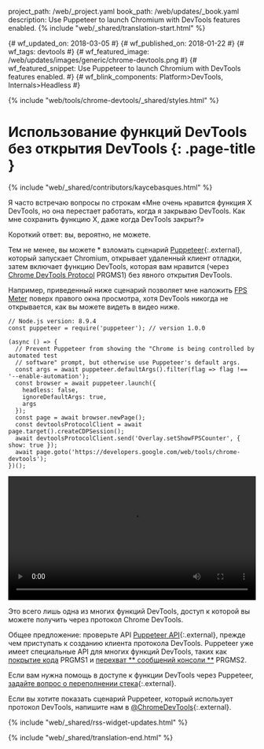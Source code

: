 project_path: /web/_project.yaml
book_path: /web/updates/_book.yaml
description: Use Puppeteer to launch Chromium with DevTools features enabled.
{% include "web/_shared/translation-start.html" %}

{# wf_updated_on: 2018-03-05 #}
{# wf_published_on: 2018-01-22 #}
{# wf_tags: devtools #}
{# wf_featured_image: /web/updates/images/generic/chrome-devtools.png #}
{# wf_featured_snippet: Use Puppeteer to launch Chromium with DevTools features enabled. #}
{# wf_blink_components: Platform>DevTools, Internals>Headless #}

{% include "web/tools/chrome-devtools/_shared/styles.html" %}

# Использование функций DevTools без открытия DevTools {: .page-title }

{% include "web/_shared/contributors/kaycebasques.html" %}

Я часто встречаю вопросы по строкам «Мне очень нравится функция X DevTools, но она перестает работать, когда я закрываю DevTools. Как мне сохранить функцию X, даже когда DevTools закрыт?»

Короткий ответ: вы, вероятно, не можете.

Тем не менее, вы можете * взломать сценарий [Puppeteer][puppeteer]{:.external}, который запускает Chromium, открывает удаленный клиент отладки, затем включает функцию DevTools, которая вам нравится (через [Chrome DevTools Protocol][CDP] PRGMS1) без явного открытия DevTools.

[puppeteer]: https://github.com/GoogleChrome/puppeteer
[CDP]: https://chromedevtools.github.io/devtools-protocol/

Например, приведенный ниже сценарий позволяет мне наложить [FPS Meter][FPS] поверх правого окна просмотра, хотя DevTools никогда не открывается, как вы можете видеть в видео ниже.

[FPS]: /web/tools/chrome-devtools/evaluate-performance/reference#fps-meter

    // Node.js version: 8.9.4
    const puppeteer = require('puppeteer'); // version 1.0.0

    (async () => {
      // Prevent Puppeteer from showing the "Chrome is being controlled by automated test
      // software" prompt, but otherwise use Puppeteer's default args.
      const args = await puppeteer.defaultArgs().filter(flag => flag !== '--enable-automation');
      const browser = await puppeteer.launch({
        headless: false,
        ignoreDefaultArgs: true,
        args
      });
      const page = await browser.newPage();
      const devtoolsProtocolClient = await page.target().createCDPSession();
      await devtoolsProtocolClient.send('Overlay.setShowFPSCounter', { show: true });
      await page.goto('https://developers.google.com/web/tools/chrome-devtools');
    })();

<style>  video { width: 100%; } </style>

<video controls>  <source src="https://storage.googleapis.com/webfundamentals-assets/updates/2018/01/devtools.mp4"> </video>

Это всего лишь одна из многих функций DevTools, доступ к которой вы можете получить через протокол Chrome DevTools.

Общее предложение: проверьте API [Puppeteer API][API]{:.external}, прежде чем приступать к созданию клиента протокола DevTools. Puppeteer уже имеет специальные API для многих функций DevTools, таких как [покрытие кода][coverage] PRGMS1 и [перехват ** сообщений консоли **][console] PRGMS2.

[API]: https://github.com/GoogleChrome/puppeteer/blob/master/docs/api.md
[coverage]: https://github.com/GoogleChrome/puppeteer/blob/master/docs/api.md#class-coverage
[console]: https://github.com/GoogleChrome/puppeteer/blob/master/docs/api.md#event-console

Если вам нужна помощь в доступе к функции DevTools через Puppeteer, [задайте вопрос о переполнении стека][SO]{:.external}.

Если вы хотите показать сценарий Puppeteer, который использует протокол DevTools, напишите нам в [@ChromeDevTools][twitter]{:.external}.

[SO]: https://stackoverflow.com/questions/ask?tags=google-chrome-devtools,puppeteer
[twitter]: https://twitter.com/chromedevtools

{% include "web/_shared/rss-widget-updates.html" %}

{% include "web/_shared/translation-end.html" %}